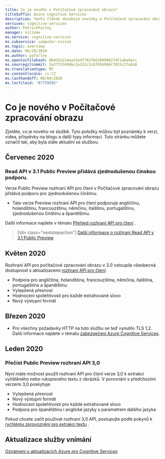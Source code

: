```yaml
---
title: Co je nového v Počítačové zpracování obrazu?
titleSuffix: Azure Cognitive Services
description: Tento článek obsahuje novinky o Počítačové zpracování obrazu.
services: cognitive-services
author: PatrickFarley
manager: nitinme
ms.service: cognitive-services
ms.subservice: computer-vision
ms.topic: overview
ms.date: 06/29/2020
ms.author: pafarley
ms.openlocfilehash: 0b432a224aa32edf762f6610990027451abe9acc
ms.sourcegitcommit: 5a37753456bc2e152c3cb765b90dc7815c27a0a8
ms.translationtype: MT
ms.contentlocale: cs-CZ
ms.lasthandoff: 08/04/2020
ms.locfileid: "87759202"
---
```

# <a name="whats-new-in-computer-vision"></a>Co je nového v Počítačové zpracování obrazu

Zjistěte, co je nového ve službě. Tyto položky můžou být poznámky k verzi, videa, příspěvky na blogu a další typy informací. Tuto stránku můžete označit tak, aby byla stále aktuální se službou.

## <a name="july-2020"></a>Červenec 2020

### <a name="read-api-v31-public-preview-adds-simplified-chinese-support"></a>Read API v 3.1 Public Preview přidává zjednodušenou čínskou podporu.
Verze Public Preview rozhraní API pro čtení v Počítačové zpracování obrazu přidává podporu pro zjednodušenou čínštinu.

* Tato verze Preview rozhraní API pro čtení podporuje angličtinu, holandštinu, francouzštinu, němčinu, italštinu, portugalštinu, zjednodušenou čínštinu a španělštinu.

Další informace najdete v tématu [Přehled rozhraní API pro čtení](concept-recognizing-text.md) .

> [!div class="nextstepaction"]
> [Další informace o rozhraní Read API v 3.1 Public Preview](https://westus.dev.cognitive.microsoft.com/docs/services/computer-vision-v3-1-preview-1/operations/5d986960601faab4bf452005)

## <a name="may-2020"></a>Květen 2020
Rozhraní API pro počítačové zpracování obrazu v 3.0 vstoupila všeobecná dostupnost s aktualizacemi [rozhraní API pro čtení](concept-recognizing-text.md):

* Podpora pro angličtina, holandština, francouzština, němčina, italština, portugalština a španělštinu
* Vylepšená přesnost
* Hodnocení spolehlivosti pro každé extrahované slovo
* Nový výstupní formát

## <a name="march-2020"></a>Březen 2020

* Pro všechny požadavky HTTP na tuto službu se teď vynutilo TLS 1,2. Další informace najdete v tématu [zabezpečení Azure Cognitive Services](../cognitive-services-security.md).

## <a name="january-2020"></a>Leden 2020

### <a name="read-api-30-public-preview"></a>Přečíst Public Preview rozhraní API 3,0

Nyní máte možnost použít rozhraní API pro čtení verze 3,0 k extrakci vytištěného nebo rukopisného textu z obrázků. V porovnání s předchozími verzemi 3,0 poskytuje:
* Vylepšená přesnost
* Nový výstupní formát
* Hodnocení spolehlivosti pro každé extrahované slovo
* Podpora pro španělštinu i anglické jazyky s parametrem dalšího jazyka

Pokud chcete začít používat rozhraní 3,0 API, postupujte podle pokynů k [rychlému zprovoznění pro extrakci textu](https://docs.microsoft.com/azure/cognitive-services/computer-vision/quickstarts/csharp-hand-text?tabs=version-3) .

## <a name="cognitive-service-updates"></a>Aktualizace služby vnímání

[Oznámení o aktualizacích Azure pro Cognitive Services](https://azure.microsoft.com/updates/?product=cognitive-services)
